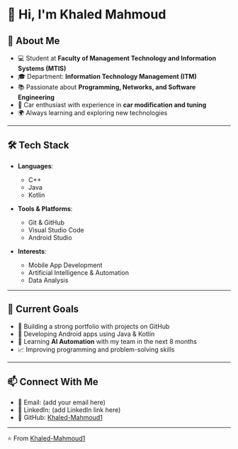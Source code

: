 # 👋 Hi, I'm Khaled Mahmoud

## 🚀 About Me
- 💻 Student at **Faculty of Management Technology and Information Systems (MTIS)**  
- 🎓 Department: **Information Technology Management (ITM)**  
- 📚 Passionate about **Programming, Networks, and Software Engineering**  
- 🚗 Car enthusiast with experience in **car modification and tuning**  
- 🌍 Always learning and exploring new technologies  

---

## 🛠️ Tech Stack
- **Languages**:  
  - C++  
  - Java  
  - Kotlin  

- **Tools & Platforms**:  
  - Git & GitHub  
  - Visual Studio Code  
  - Android Studio  

- **Interests**:  
  - Mobile App Development  
  - Artificial Intelligence & Automation  
  - Data Analysis  

---

## 📌 Current Goals
- 🚀 Building a strong portfolio with projects on GitHub  
- 📱 Developing Android apps using Java & Kotlin  
- 🤖 Learning **AI Automation** with my team in the next 8 months  
- 📈 Improving programming and problem-solving skills  

---

## 📫 Connect With Me
- 📧 Email: (add your email here)  
- 💼 LinkedIn: (add LinkedIn link here)  
- 🐙 GitHub: [Khaled-Mahmoud1](https://github.com/Khaled-Mahmoud1)  

---
⭐️ From [Khaled-Mahmoud1](https://github.com/Khaled-Mahmoud1)
